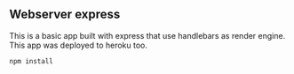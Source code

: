 ## Webserver express

This is a basic app built with express that use handlebars as render engine. This app was deployed to heroku too.

```
npm install
```
